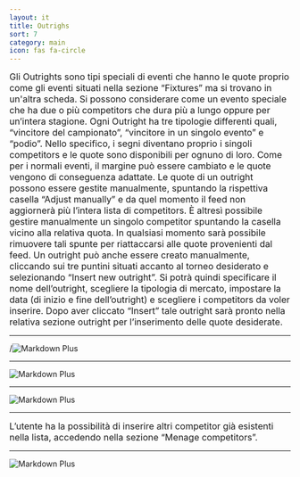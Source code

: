 ```yaml
---
layout: it
title: Outrighs
sort: 7
category: main
icon: fas fa-circle
---
```

<p class="message">
   
</p>


 <font size="3">Gli Outrights sono tipi speciali di eventi che hanno le quote proprio come gli eventi situati nella sezione “Fixtures” ma si trovano in un'altra scheda. Si possono considerare come un evento speciale che ha due o più competitors che dura più a lungo oppure per un’intera stagione. Ogni Outright ha tre tipologie differenti quali, “vincitore del campionato”, “vincitore in un singolo evento” e “podio”. Nello specifico, i segni diventano proprio i singoli competitors e le quote sono disponibili per ognuno di loro. Come per i normali eventi, il margine può essere cambiato e le quote vengono di conseguenza adattate. Le quote di un outright possono essere gestite manualmente, spuntando la rispettiva casella “Adjust manually” e da quel momento il feed non aggiornerà più l’intera lista di competitors. È altresì possibile gestire manualmente un singolo competitor spuntando la casella vicino alla relativa quota. In qualsiasi momento sarà possibile rimuovere tali spunte per riattaccarsi alle quote provenienti dal feed. Un outright può anche essere creato manualmente, cliccando sui tre puntini situati accanto al torneo desiderato e selezionando “Insert new outright”. Si potrà quindi specificare il nome dell’outright, scegliere la tipologia di mercato, impostare la data (di inizio e fine dell’outright) e scegliere i competitors da voler inserire. Dopo aver cliccato “Insert” tale outright sarà pronto nella relativa sezione outright per l’inserimento delle quote desiderate.</font>

 ---

 /![Markdown Plus]({{site.baseurl}}/public/images/outrighs/insert-new-outright.png)

---

![Markdown Plus]({{site.baseurl}}/public/images/outrighs/outright-two.png)

---

![Markdown Plus]({{site.baseurl}}/public/images/outrighs/outright-three.png)

---

<font size="3">L’utente ha la possibilità di inserire altri competitor già esistenti nella lista, accedendo nella sezione “Menage competitors”.</font>

---


![Markdown Plus]({{site.baseurl}}/public/images/outrighs/outright-four.png)

